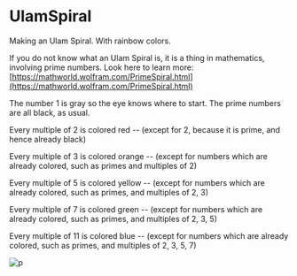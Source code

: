 # UlamSpiral
Making an Ulam Spiral. With rainbow colors.

If you do not know what an Ulam Spiral is, it is a thing in mathematics, involving prime numbers. Look here to learn more:
[https://mathworld.wolfram.com/PrimeSpiral.html](https://mathworld.wolfram.com/PrimeSpiral.html)

The number 1 is gray so the eye knows where to start.
The prime numbers are all black, as usual.

Every multiple of 2 is colored red -- (except for 2, because it is prime, and hence already black)
    
Every multiple of 3 is colored orange -- (except for numbers which are already colored, such as primes and multiples of 2)

Every multiple of 5 is colored yellow -- (except for numbers which are already colored, such as primes, and multiples of 2, 3)

Every multiple of 7 is colored green -- (except for numbers which are already colored, such as primes, and multiples of 2, 3, 5)

Every multiple of 11 is colored blue -- (except for numbers which are already colored, such as primes, and multiples of 2, 3, 5, 7)

![p](https://github.com/bell-kevin/UlamSpiral/blob/master/Screenshot%20from%202023-05-26%2021-01-26.png)
